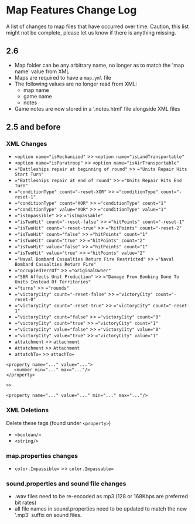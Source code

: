 # Map Features Change Log

A list of changes to map files that have occurred over time.
Caution, this list might not be complete, please let us know if there is anything missing.

## 2.6

- Map folder can be any arbitrary name, no longer as to match the 'map name' value
  from XML
- Maps are required to have a `map.yml` file
- The following values are no longer read from XML:
  - map name
  - game name
  - notes
- Game notes are now stored in a '.notes.html' file alongside XML files

## 2.5  and before

### XML Changes

- `<option name="isMechanized"` >> `<option name="isLandTransportable"`
- `<option name="isParatroop"` >> `<option name="isAirTransportable"`
- `="Battleships repair at beginning of round"` >> `="Units Repair Hits Start Turn"`
- `="Battleships repair at end of round"` >> `="Units Repair Hits End Turn"`
- `="conditionType" count="-reset-XOR"` >> `="conditionType" count="-reset-1"`
- `="conditionType" count="XOR"` >> `="conditionType" count="1"`
- `="conditionType" value="XOR"` >> `="conditionType" value="1"`
- `="isImpassible"` >> `="isImpassable"`
- `="isTwoHit" count="-reset-false"` >> `="hitPoints" count="-reset-1"`
- `="isTwoHit" count="-reset-true"` >> `="hitPoints" count="-reset-2"`
- `="isTwoHit" count="false"` >> `="hitPoints" count="1"`
- `="isTwoHit" count="true"` >> `="hitPoints" count="2"`
- `="isTwoHit" value="false"` >> `="hitPoints" count="1"`
- `="isTwoHit" value="true"` >> `="hitPoints" value="2"`
- `="Naval Bombard Casualties Return Fire Restricted"` >> `="Naval Bombard Casualties Return Fire"`
- `="occupiedTerrOf"` >> `="originalOwner"`
- `="SBR Affects Unit Production"` >> `="Damage From Bombing Done To Units Instead Of Territories"`
- `="turns"` >> `="rounds"`
- `="victoryCity" count="-reset-false"` >> `="victoryCity" count="-reset-0"`
- `="victoryCity" count="-reset-true"` >> `="victoryCity" count="-reset-1"`
- `="victoryCity" count="false"` >> `="victoryCity" count="0"`
- `="victoryCity" count="true"` >> `="victoryCity" count="1"`
- `="victoryCity" value="false"` >> `="victoryCity" value="0"`
- `="victoryCity" value="true"` >> `="victoryCity" value="1"`
- `attatchment` >> `attachment`
- `Attatchment` >> `Attachment`
- `attatchTo=` >> `attachTo=`

```
<property name="..." value="...">
   <number min="..." max="..."/>
</property>

>>

<property name="..." value="..." min="..." max="..."/>
```

### XML Deletions

Delete these tags (found under `<property>`)

- `<boolean/>`
- `<string/>`

### map.properties changes

- `color.Impassible=` >> `color.Impassable=`

### sound.properties and sound file changes

- .wav files need to be re-encoded as mp3 (128 or 168Kbps are preferred bit rates)
- all file names in sound.properties need to be updated to match the new '.mp3' suffix
  on sound files.

